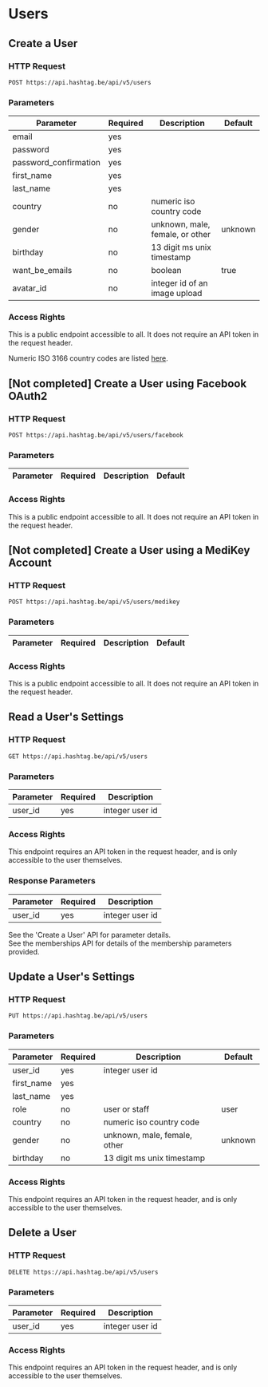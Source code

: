 # Users

## Create a User

### HTTP Request

`POST https://api.hashtag.be/api/v5/users`

### Parameters

Parameter | Required | Description | Default
--------- | -------- | ----------- | -------
email     | yes | |
password  | yes | |
password_confirmation | yes | |
first_name | yes | |
last_name | yes | |
country | no | numeric iso country code |
gender | no | unknown, male, female, or other | unknown
birthday | no | 13 digit ms unix timestamp
want_be_emails | no | boolean | true
avatar_id | no | integer id of an image upload

### Access Rights

This is a public endpoint accessible to all. It does not require an API token in the request header.

<aside class="notice">
Numeric ISO 3166 country codes are listed <a href= "https://en.wikipedia.org/wiki/ISO_3166-1">here</a>.
</aside>




## [Not completed] Create a User using Facebook OAuth2

### HTTP Request

`POST https://api.hashtag.be/api/v5/users/facebook`

### Parameters

Parameter | Required | Description | Default
--------- | -------- | ----------- | -------

### Access Rights

This is a public endpoint accessible to all. It does not require an API token in the request header.




## [Not completed] Create a User using a MediKey Account

### HTTP Request

`POST https://api.hashtag.be/api/v5/users/medikey`

### Parameters

Parameter | Required | Description | Default
--------- | -------- | ----------- | -------

### Access Rights

This is a public endpoint accessible to all. It does not require an API token in the request header.





## Read a User's Settings

### HTTP Request

`GET https://api.hashtag.be/api/v5/users`

### Parameters

Parameter | Required | Description
--------- | -------- | -----------
user_id   | yes      | integer user id

### Access Rights

This endpoint requires an API token in the request header, and is only accessible to the user themselves.

### Response Parameters

Parameter | Required | Description
--------- | -------- | -----------
user_id   | yes      | integer user id

<aside class="notice">
See the 'Create a User' API for parameter details.
</aside>
<aside class="notice">
See the memberships API for details of the membership parameters provided.
</aside>




## Update a User's Settings

### HTTP Request

`PUT https://api.hashtag.be/api/v5/users`

### Parameters

Parameter | Required | Description | Default
--------- | -------- | ----------- | -------
user_id | yes | integer user id
first_name | yes | |
last_name | yes | |
role | no | user or staff | user 
country | no | numeric iso country code |
gender | no | unknown, male, female, other | unknown
birthday | no | 13 digit ms unix timestamp

### Access Rights

This endpoint requires an API token in the request header, and is only accessible to the user themselves.




## Delete a User

### HTTP Request

`DELETE https://api.hashtag.be/api/v5/users`

### Parameters

Parameter | Required | Description
--------- | -------- | -----------
user_id   | yes      | integer user id

### Access Rights

This endpoint requires an API token in the request header, and is only accessible to the user themselves.
